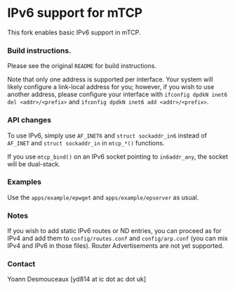 # IPv6 support for mTCP

This fork enables basic IPv6 support in mTCP. 

### Build instructions.

Please see the original `README` for build instructions.

Note that only one address is supported per interface. Your system will likely configure a link-local address for you; however, if you wish to use another address, please configure your interface with `ifconfig dpdkN inet6 del <addr>/<prefix>` and `ifconfig dpdkN inet6 add <addr>/<prefix>`.

### API changes

To use IPv6, simply use `AF_INET6` and `struct sockaddr_in6` instead of `AF_INET` and `struct sockaddr_in` in `mtcp_*()` functions. 

If you use `mtcp_bind()` on an IPv6 socket pointing to `in6addr_any`, the socket will be dual-stack.

### Examples

Use the `apps/example/epwget` and `apps/example/epserver` as usual.

### Notes

If you wish to add static IPv6 routes or ND entries, you can proceed as for IPv4 and add them to `config/routes.conf` and `config/arp.conf` (you can mix IPv4 and IPv6 in those files). Router Advertisements are not yet supported.

### Contact

Yoann Desmouceaux [yd814 at ic dot ac dot uk]
